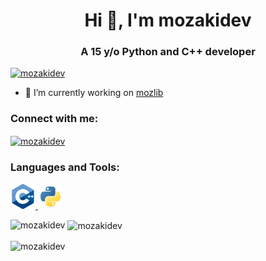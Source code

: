 <h1 align="center">Hi 👋, I'm mozakidev</h1>
<h3 align="center">A 15 y/o Python and C++ developer</h3>




<p align="left"> <a href="https://github.com/ryo-ma/github-profile-trophy"><img src="https://github-profile-trophy.vercel.app/?username=mozakidev" alt="mozakidev" /></a> </p>

- 🔭 I’m currently working on [mozlib](https://github.com/mozakidev/mozlib)

<h3 align="left">Connect with me:</h3>
<p align="left">
<a href="https://www.youtube.com/c/mozakidev" target="blank"><img align="center" src="https://raw.githubusercontent.com/rahuldkjain/github-profile-readme-generator/master/src/images/icons/Social/youtube.svg" alt="mozakidev" height="30" width="40" /></a>
</p>

<h3 align="left">Languages and Tools:</h3>
<p align="left"> <a href="https://www.w3schools.com/cpp/" target="_blank" rel="noreferrer"> <img src="https://raw.githubusercontent.com/devicons/devicon/master/icons/cplusplus/cplusplus-original.svg" alt="cplusplus" width="40" height="40"/> </a> <a href="https://www.python.org" target="_blank" rel="noreferrer"> <img src="https://raw.githubusercontent.com/devicons/devicon/master/icons/python/python-original.svg" alt="python" width="40" height="40"/> </a> </p>

<p><img align="left" src="https://github-readme-stats.vercel.app/api/top-langs?username=mozakidev&show_icons=true&locale=en&layout=compact" alt="mozakidev" /></p>

<p>&nbsp;<img align="center" src="https://github-readme-stats.vercel.app/api?username=mozakidev&show_icons=true&locale=en" alt="mozakidev" /></p>

<p><img align="center" src="https://github-readme-streak-stats.herokuapp.com/?user=mozakidev&" alt="mozakidev" /></p>
